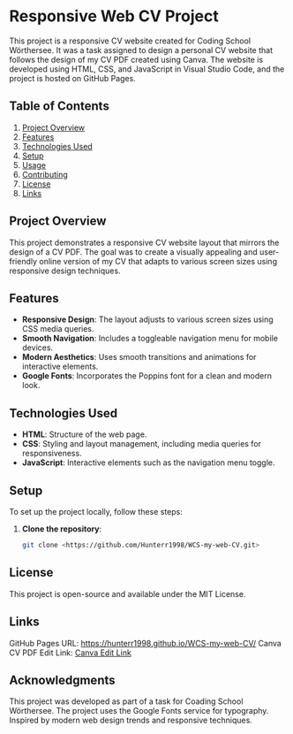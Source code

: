 # Responsive Web CV Project

This project is a responsive CV website created for Coding School Wörthersee. It was a task assigned to design a personal CV website that follows the design of my CV PDF created using Canva. The website is developed using HTML, CSS, and JavaScript in Visual Studio Code, and the project is hosted on GitHub Pages.

## Table of Contents

1. [Project Overview](#project-overview)
2. [Features](#features)
3. [Technologies Used](#technologies-used)
4. [Setup](#setup)
5. [Usage](#usage)
6. [Contributing](#contributing)
7. [License](#license)
8. [Links](#links)

## Project Overview

This project demonstrates a responsive CV website layout that mirrors the design of a CV PDF. The goal was to create a visually appealing and user-friendly online version of my CV that adapts to various screen sizes using responsive design techniques.

## Features

- **Responsive Design**: The layout adjusts to various screen sizes using CSS media queries.
- **Smooth Navigation**: Includes a toggleable navigation menu for mobile devices.
- **Modern Aesthetics**: Uses smooth transitions and animations for interactive elements.
- **Google Fonts**: Incorporates the Poppins font for a clean and modern look.

## Technologies Used

- **HTML**: Structure of the web page.
- **CSS**: Styling and layout management, including media queries for responsiveness.
- **JavaScript**: Interactive elements such as the navigation menu toggle.

## Setup

To set up the project locally, follow these steps:

1. **Clone the repository**:

   ```bash
   git clone <https://github.com/Hunterr1998/WCS-my-web-CV.git>


## License

This project is open-source and available under the MIT License.

## Links

GitHub Pages URL: https://hunterr1998.github.io/WCS-my-web-CV/
Canva CV PDF Edit Link: [Canva Edit Link](https://www.canva.com/design/DAGMvHlIsFE/_5OVMVBjd-7DapD7NR85Qw/edit?utm_content=DAGMvHlIsFE&utm_campaign=designshare&utm_medium=link2&utm_source=sharebutton)

## Acknowledgments

This project was developed as part of a task for Coading School Wörthersee.
The project uses the Google Fonts service for typography.
Inspired by modern web design trends and responsive techniques.

